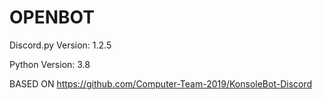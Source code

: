 # OPENBOT
Discord.py Version: 1.2.5

Python Version: 3.8


BASED ON https://github.com/Computer-Team-2019/KonsoleBot-Discord
